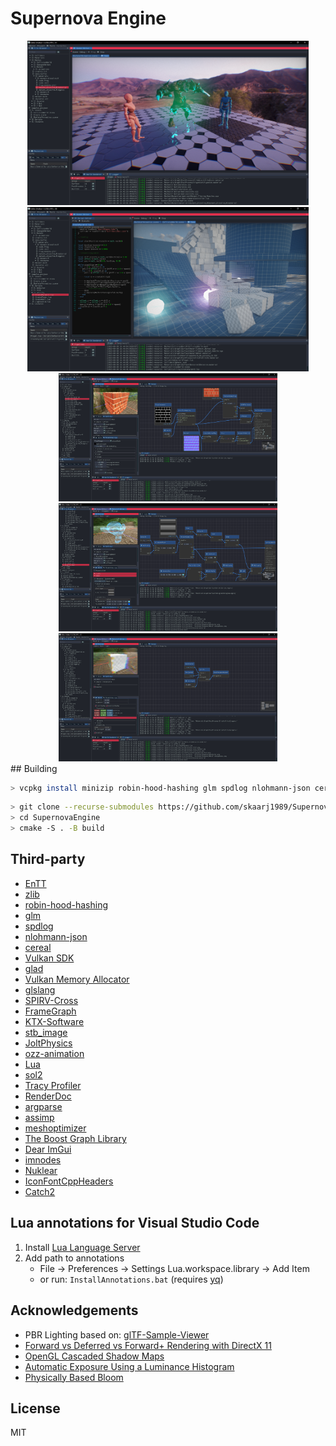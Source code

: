 # Supernova Engine

<center>
<img src="media/se01.png" alt="" width="450"/>
<img src="media/se02.png" alt="" width="450"/>

<br/>
<img src="media/me01.png" alt="" width="350"/>
<img src="media/me02.png" alt="" width="350"/>
<img src="media/me03.png" alt="" width="350"/>
</center>
## Building

```bash
> vcpkg install minizip robin-hood-hashing glm spdlog nlohmann-json cereal glslang spirv-cross ktx[vulkan] stb lua argparse meshoptimizer boost-graph catch2
```

```bash
> git clone --recurse-submodules https://github.com/skaarj1989/SupernovaEngine.git
> cd SupernovaEngine
> cmake -S . -B build
```

## Third-party

- [EnTT](https://github.com/skypjack/entt/wiki)
- [zlib](https://github.com/madler/zlib)
- [robin-hood-hashing](https://github.com/martinus/robin-hood-hashing)
- [glm](https://github.com/g-truc/glm)
- [spdlog](https://github.com/gabime/spdlog)
- [nlohmann-json](https://github.com/nlohmann/json)
- [cereal](https://github.com/USCiLab/cereal)
- [Vulkan SDK](https://vulkan.lunarg.com/sdk/home)
- [glad](https://github.com/Dav1dde/glad)
- [Vulkan Memory Allocator](https://github.com/GPUOpen-LibrariesAndSDKs/VulkanMemoryAllocator)
- [glslang](https://github.com/KhronosGroup/glslang)
- [SPIRV-Cross](https://github.com/KhronosGroup/SPIRV-Cross)
- [FrameGraph](https://github.com/skaarj1989/FrameGraph)
- [KTX-Software](https://github.com/KhronosGroup/KTX-Software)
- [stb_image](https://github.com/nothings/stb)
- [JoltPhysics](https://github.com/jrouwe/JoltPhysics)
- [ozz-animation](https://github.com/guillaumeblanc/ozz-animation)
- [Lua](https://www.lua.org/)
- [sol2](https://github.com/ThePhD/sol2)
- [Tracy Profiler](https://github.com/wolfpld/tracy)
- [RenderDoc](https://renderdoc.org/docs/in_application_api.html)
- [argparse](https://github.com/p-ranav/argparse)
- [assimp](https://github.com/assimp/assimp)
- [meshoptimizer](https://github.com/zeux/meshoptimizer)
- [The Boost Graph Library](https://www.boost.org/doc/libs/1_83_0/libs/graph/doc/index.html)
- [Dear ImGui](https://github.com/ocornut/imgui)
- [imnodes](https://github.com/Nelarius/imnodes)
- [Nuklear](https://github.com/Immediate-Mode-UI/Nuklear)
- [IconFontCppHeaders](https://github.com/juliettef/IconFontCppHeaders)
- [Catch2](https://github.com/catchorg/Catch2)

## Lua annotations for Visual Studio Code

1. Install [Lua Language Server](https://marketplace.visualstudio.com/items?itemName=sumneko.lua)
2. Add path to annotations
    - File -> Preferences -> Settings
    Lua.workspace.library -> Add Item
    - or run: `InstallAnnotations.bat` (requires [yq](https://github.com/mikefarah/yq))

## Acknowledgements

- PBR Lighting based on: [glTF-Sample-Viewer](https://github.com/KhronosGroup/glTF-Sample-Viewer)
- [Forward vs Deferred vs Forward+ Rendering with DirectX 11](https://www.3dgep.com/forward-plus/)
- [OpenGL Cascaded Shadow Maps](https://johanmedestrom.wordpress.com/2016/03/18/opengl-cascaded-shadow-maps/)
- [Automatic Exposure Using a Luminance Histogram](https://bruop.github.io/exposure/)
- [Physically Based Bloom](https://learnopengl.com/Guest-Articles/2022/Phys.-Based-Bloom)

## License

MIT
